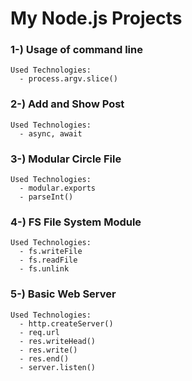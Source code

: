 # My Node.js Projects

### 1-) Usage of command line

    Used Technologies:
      - process.argv.slice()

### 2-) Add and Show Post

    Used Technologies:
      - async, await

### 3-) Modular Circle File

    Used Technologies:
      - modular.exports
      - parseInt()

### 4-) FS File System Module

    Used Technologies:
      - fs.writeFile
      - fs.readFile
      - fs.unlink

### 5-) Basic Web Server

    Used Technologies:
      - http.createServer()
      - req.url
      - res.writeHead()
      - res.write()
      - res.end()
      - server.listen()
